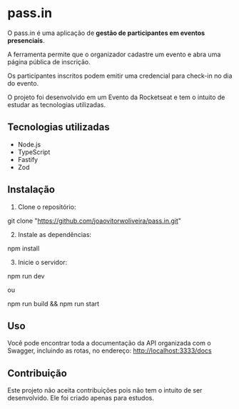 # pass.in

O pass.in é uma aplicação de **gestão de participantes em eventos presenciais**.

A ferramenta permite que o organizador cadastre um evento e abra uma página pública de inscrição.

Os participantes inscritos podem emitir uma credencial para check-in no dia do evento.

O projeto foi desenvolvido em um Evento da Rocketseat e tem o intuito de estudar as tecnologias utilizadas.

## Tecnologias utilizadas

- Node.js
- TypeScript
- Fastify
- Zod

## Instalação

1. Clone o repositório:

git clone "https://github.com/joaovitorwoliveira/pass.in.git"

2. Instale as dependências:

npm install

3. Inicie o servidor:

npm run dev

ou

npm run build && npm run start

## Uso

Você pode encontrar toda a documentação da API organizada com o Swagger, incluindo as rotas, no endereço: [http://localhost:3333/docs](http://localhost:3333/docs)

## Contribuição

Este projeto não aceita contribuições pois não tem o intuito de ser desenvolvido. Ele foi criado apenas para estudos.
